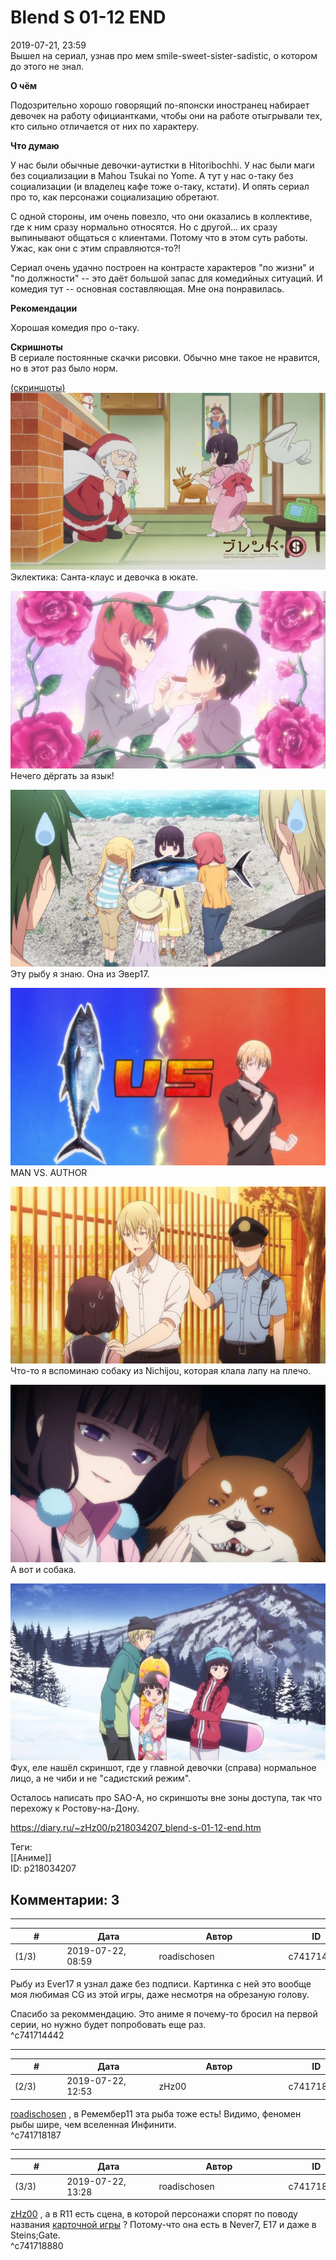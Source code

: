 Blend S 01-12 END
=================

  
2019-07-21, 23:59  
 Вышел на сериал, узнав про мем smile-sweet-sister-sadistic, о котором до этого не знал.   
   
  **О чём**    
   
 Подозрительно хорошо говорящий по-японски иностранец набирает девочек на работу официантками, чтобы они на работе отыгрывали тех, кто сильно отличается от них по характеру.   
   
  **Что думаю**    
   
 У нас были обычные девочки-аутистки в Hitoribochhi. У нас были маги без социализации в Mahou Tsukai no Yome. А тут у нас о-таку без социализации (и владелец кафе тоже о-таку, кстати). И опять сериал про то, как персонажи социализацию обретают.   
   
 С одной стороны, им очень повезло, что они оказались в коллективе, где к ним сразу нормально относятся. Но с другой... их сразу выпинывают общаться с клиентами. Потому что в этом суть работы. Ужас, как они с этим справляются-то?!   
   
 Сериал очень удачно построен на контрасте характеров "по жизни" и "по должности" -- это даёт большой запас для комедийных ситуаций. И комедия тут -- основная составляющая. Мне она понравилась.   
   
  **Рекомендации**    
   
 Хорошая комедия про о-таку.   
   
  **Скришноты**    
 В сериале постоянные скачки рисовки. Обычно мне такое не нравится, но в этот раз было норм.   
   
  [(скриншоты)](https://zHz00.diary.ru/p218034207.htm?index=1#linkmore218034207m1)       
  [![](pics/S10Ao4Ul.jpg)](https://i.imgur.com/S10Ao4U.jpg)    
 Эклектика: Санта-клаус и девочка в юкате.   
   
  [![](pics/Kp6OMbol.jpg)](https://i.imgur.com/Kp6OMbo.jpg)    
 Нечего дёргать за язык!   
   
  [![](pics/39ObNz8l.jpg)](https://i.imgur.com/39ObNz8.jpg)    
 Эту рыбу я знаю. Она из Эвер17.   
   
  [![](pics/6jx220Dl.jpg)](https://i.imgur.com/6jx220D.jpg)    
 MAN VS. AUTHOR   
   
  [![](pics/mhwrPpSl.jpg)](https://i.imgur.com/mhwrPpS.jpg)    
 Что-то я вспоминаю собаку из Nichijou, которая клала лапу на плечо.   
   
  [![](pics/Pag7Z01l.jpg)](https://i.imgur.com/Pag7Z01.jpg)    
 А вот и собака.   
   
  [![](pics/qFhlXSfl.jpg)](https://i.imgur.com/qFhlXSf.jpg)    
 Фух, еле нашёл скриншот, где у главной девочки (справа) нормальное лицо, а не чиби и не "садистский режим".      
   
 Осталось написать про SAO-A, но скриншоты вне зоны доступа, так что перехожу к Ростову-на-Дону.   
  
<https://diary.ru/~zHz00/p218034207_blend-s-01-12-end.htm>  
  
Теги:  
[[Аниме]]  
ID: p218034207  


Комментарии: 3
--------------

  


---



|         #         |              Дата              |                     Автор                     |           ID           |
| --- | --- | --- | --- |
| (1/3) | 2019-07-22, 08:59 | roadischosen | c741714442 |

  
 Рыбу из Ever17 я узнал даже без подписи. Картинка с ней это вообще моя любимая CG из этой игры, даже несмотря на обрезаную голову.   
   
 Спасибо за рекоммендацию. Это аниме я почему-то бросил на первой серии, но нужно будет попробовать еще раз.   
 ^c741714442

---



|         #         |              Дата              |                     Автор                     |           ID           |
| --- | --- | --- | --- |
| (2/3) | 2019-07-22, 12:53 | zHz00 | c741718187 |

  
  [roadischosen](http://roadischosen.diary.ru "Ugh")  , в Ремембер11 эта рыба тоже есть! Видимо, феномен рыбы шире, чем вселенная Инфинити.   
 ^c741718187

---



|         #         |              Дата              |                     Автор                     |           ID           |
| --- | --- | --- | --- |
| (3/3) | 2019-07-22, 13:28 | roadischosen | c741718880 |

  
  [zHz00](https://zHz00.diary.ru "Untitled")  , а в R11 есть сцена, в которой персонажи спорят по поводу названия  [карточной игры](https://en.wikipedia.org/wiki/Concentration_(card_game))  ? Потому-что она есть в Never7, E17 и даже в Steins;Gate.   
 ^c741718880